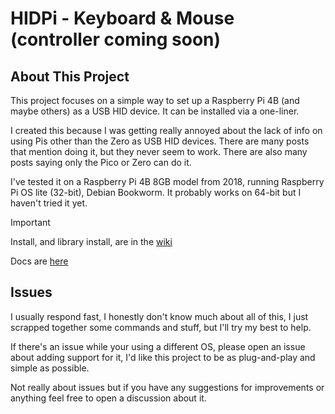 # HIDPi - Keyboard & Mouse (controller coming soon)
## About This Project
This project focuses on a simple way to set up a Raspberry Pi 4B (and maybe others) as a USB HID device. It can be installed via a one-liner.

I created this because I was getting really annoyed about the lack of info on using Pis other than the Zero as USB HID devices. There are many posts that mention doing it, but they never seem to work. There are also many posts saying only the Pico or Zero can do it.

I've tested it on a Raspberry Pi 4B 8GB model from 2018, running Raspberry Pi OS lite (32-bit), Debian Bookworm. It probably works on 64-bit but I haven't tried it yet.

> [!IMPORTANT]
> Install, and library install, are in the [wiki](https://github.com/rikka-chunibyo/HIDPi/wiki)
> 
> Docs are [here](https://rikka-chunibyo.github.io/hidpi-docs/hidpi.html)

## Issues
I usually respond fast, I honestly don't know much about all of this, I just scrapped together some commands and stuff, but I'll try my best to help. 

If there's an issue while your using a different OS, please open an issue about adding support for it, I'd like this project to be as plug-and-play and simple as possible.

Not really about issues but if you have any suggestions for improvements or anything feel free to open a discussion about it.
